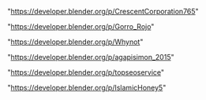 "https://developer.blender.org/p/CrescentCorporation765"

"https://developer.blender.org/p/Gorro_Rojo"

"https://developer.blender.org/p/Whynot"

"https://developer.blender.org/p/agapisimon_2015"

"https://developer.blender.org/p/topseoservice"

"https://developer.blender.org/p/IslamicHoney5"

